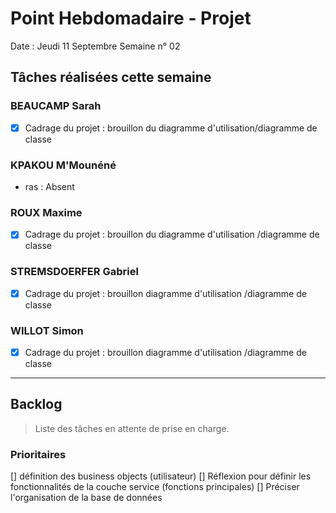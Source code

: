 # Point Hebdomadaire - Projet

Date : Jeudi 11 Septembre
Semaine n° 02

## Tâches réalisées cette semaine

### BEAUCAMP Sarah

- [X] Cadrage du projet : brouillon du diagramme d'utilisation/diagramme de classe

### KPAKOU M'Mounéné

- ras : Absent

### ROUX Maxime

- [X] Cadrage du projet : brouillon du diagramme d'utilisation /diagramme de classe

### STREMSDOERFER Gabriel

- [X] Cadrage du projet : brouillon diagramme d'utilisation /diagramme de classe

### WILLOT Simon

- [X] Cadrage du projet : brouillon diagramme d'utilisation /diagramme de classe

---

## Backlog

> Liste des tâches en attente de prise en charge.

### Prioritaires
[] définition des business objects (utilisateur)
[] Réflexion pour définir les fonctionnalités de la couche service (fonctions principales)
[] Préciser l'organisation de la base de données
